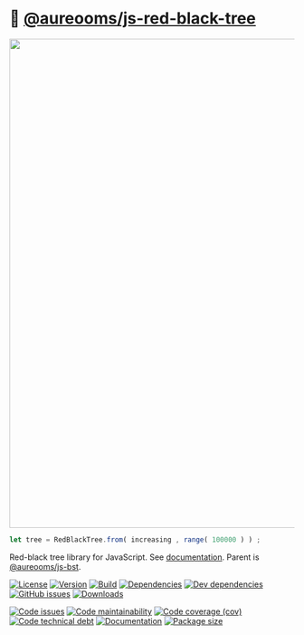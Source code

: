 :christmas_tree: [@aureooms/js-red-black-tree](https://aureooms.github.io/js-red-black-tree)
==

<img src="https://cdn.rawgit.com/aureooms/js-red-black-tree/main/media/sketch.svg" width="864">

```js
let tree = RedBlackTree.from( increasing , range( 100000 ) ) ;
```

Red-black tree library for JavaScript.
See [documentation](https://aureooms.github.io/js-red-black-tree/index.html).
Parent is [@aureooms/js-bst](https://github.com/aureooms/js-bst).

[![License](https://img.shields.io/github/license/aureooms/js-red-black-tree.svg)](https://raw.githubusercontent.com/aureooms/js-red-black-tree/main/LICENSE)
[![Version](https://img.shields.io/npm/v/@aureooms/js-red-black-tree.svg)](https://www.npmjs.org/package/@aureooms/js-red-black-tree)
[![Build](https://img.shields.io/travis/aureooms/js-red-black-tree/main.svg)](https://travis-ci.org/aureooms/js-red-black-tree/branches)
[![Dependencies](https://img.shields.io/david/aureooms/js-red-black-tree.svg)](https://david-dm.org/aureooms/js-red-black-tree)
[![Dev dependencies](https://img.shields.io/david/dev/aureooms/js-red-black-tree.svg)](https://david-dm.org/aureooms/js-red-black-tree?type=dev)
[![GitHub issues](https://img.shields.io/github/issues/aureooms/js-red-black-tree.svg)](https://github.com/aureooms/js-red-black-tree/issues)
[![Downloads](https://img.shields.io/npm/dm/@aureooms/js-red-black-tree.svg)](https://www.npmjs.org/package/@aureooms/js-red-black-tree)

[![Code issues](https://img.shields.io/codeclimate/issues/aureooms/js-red-black-tree.svg)](https://codeclimate.com/github/aureooms/js-red-black-tree/issues)
[![Code maintainability](https://img.shields.io/codeclimate/maintainability/aureooms/js-red-black-tree.svg)](https://codeclimate.com/github/aureooms/js-red-black-tree/trends/churn)
[![Code coverage (cov)](https://img.shields.io/codecov/c/gh/aureooms/js-red-black-tree/main.svg)](https://codecov.io/gh/aureooms/js-red-black-tree)
[![Code technical debt](https://img.shields.io/codeclimate/tech-debt/aureooms/js-red-black-tree.svg)](https://codeclimate.com/github/aureooms/js-red-black-tree/trends/technical_debt)
[![Documentation](https://aureooms.github.io/js-red-black-tree/badge.svg)](https://aureooms.github.io/js-red-black-tree/source.html)
[![Package size](https://img.shields.io/bundlephobia/minzip/@aureooms/js-red-black-tree)](https://bundlephobia.com/result?p=@aureooms/js-red-black-tree)
